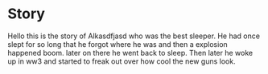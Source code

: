 # Story
Hello this is the story of Alkasdfjasd who was the best sleeper.
He had once slept for so long that he forgot where he was and then a explosion happened boom.
later on there he went back to sleep.
Then later he woke up in ww3 and started to freak out over how cool the new guns look.
